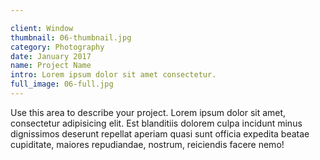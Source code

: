 ```yaml
---

client: Window
thumbnail: 06-thumbnail.jpg
category: Photography
date: January 2017
name: Project Name
intro: Lorem ipsum dolor sit amet consectetur.
full_image: 06-full.jpg
---
```


Use this area to describe your project. Lorem ipsum dolor sit amet, consectetur adipisicing elit. Est blanditiis dolorem culpa incidunt minus dignissimos deserunt repellat aperiam quasi sunt officia expedita beatae cupiditate, maiores repudiandae, nostrum, reiciendis facere nemo!
